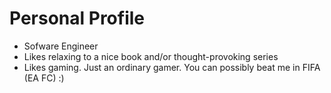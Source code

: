 # Personal Profile
- Sofware Engineer
- Likes relaxing to a nice book and/or  thought-provoking series
- Likes gaming. Just an ordinary gamer. You can possibly beat me in FIFA (EA FC) :)
